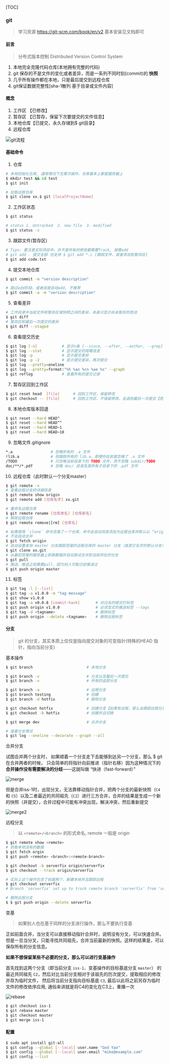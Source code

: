 [TOC]

### git

> 学习资源 https://git-scm.com/book/en/v2 基本安装见文档即可

#### 前言

>   分布式版本控制 Distributed Version Control System

1. 本地完全克隆代码仓库(本地拥有完整的代码)
2. git 保存的不是文件的变化或者差异，而是一系列不同时刻(commit)的 **快照**
3. 几乎所有操作都在本地，只是最后提交到远程仓库
4. git保证数据完整性[sha-1散列 基于目录或文件内容]

#### 概念

1.  工作区    【已修改】
2.  暂存区    【已暂存，保留下次要提交的文件信息】
3.  本地仓库【已提交，永久存储到$ git目录】
4.  远程仓库

<img src="./images/git.svg" alt="git流程"  />

#### 基础命令

1.  仓库

~~~bash
# 本地初始化仓库, 通常情况下无需次操作，仓库基本上都是服务器上
$ mkdir test && cd test 		
$ git init 

# 拉取远程仓库
$ git clone xx.$ git [localProjectName]	
~~~

2.  工作区状态

~~~bash
$ git status  

# status 1. Untracked  2. new file  3. modified
$ git status -s 		
~~~

3. 跟踪文件(暂存区)


~~~bash
# Tips: 要注意实际项目中，并不是所有的修改都需要Track, 按需add
# git add . 提交全部 也支持 $ git add *.c [跟踪文件、或者添加到暂存区]
$ git add code.txt  
~~~

4.  提交本地仓库

~~~bash
$ git commit -m "version description"

# 跳过add阶段，或者说是自动add, 不推荐
$ git commit -a -m "version description"	
~~~

5.  查看差异

~~~bash
# 工作目录中当前文件和暂存区域快照之间的差异，本身只显示尚未暂存的改动
$ git diff 	
# 暂存区和最后一次提交的差异
$ git diff --staged 
~~~

6. 查看提交历史


~~~bash
$ git log [-n]	   	   	 # 显示n条	[--since, --after, --author, --grep]
$ git log --stat	     # 显示提交的简略信息
$ git log -p    	     # 显示提交差异
$ git log -p -2 	     # 显示提交差异，两次提交
$ git log --pretty=oneline
$ git log --pretty=format:"%h %an %cn %ae %s" --graph 
$ git reflog    	     # 查看所有的提交记录
~~~

7. 暂存区回到工作区

~~~bash
$ git reset head  [file]	  # 回到工作区，保留修改
$ git checkout -- [file] 	  # 回到工作区，不保留修改，会退到最后一次提交【危险命令】
~~~

8. 本地仓库版本回退

~~~bash
$ git reset --hard HEAD^
$ git reset --hard HEAD^^
$ git reset --hard HEAD~1
$ git reset --hard HEAD~10
~~~

9. 忽略文件.gitignore

~~~bash
*.a 				# 忽略所有的 .a 文件
!lib.a 				# 但跟踪所有的 lib.a，即便你在前面忽略了 .a 文件
/TODO   			# 只忽略当前目录下的 TODO 文件，而不忽略 subdir/TODO
doc/**/*.pdf 		# 忽略 doc/ 目录及其所有子目录下的 .pdf 文件
~~~

10. 远程仓库（此时默认一个分支master）

~~~bash
$ git remote -v
# 查看远程分支的详细信息
$ git remote show origin 
$ git remote add [仓库名字] xx.git 

# 重命名远程仓库
$ git remote rename [仓库原名] [仓库新名]
# 移除远程仓库
$ git remote remove|[rm] [仓库名]

# 如果使用 `clone` 命令克隆了一个仓库，命令会自动将其添加为远程仓库并默认以 “origin” 为简写
# 不会自动合并
$ git fetch origin  
# 自动设置本地 master 分支跟踪克隆的远程仓库的 master 分支（或其它名字的默认分支）
$ git clone xx.git 
# 从最初克隆的服务器上抓取数据并自动尝试合并到当前所在的分支
$ git pull 
# 推送，推送之前需要pull，因为别人可能已经推送过 
$ git push origin master
~~~

11. 标签

~~~bash
$ git tag -l [--list]
$ git tag -a v1.0.0 -m "tag message"
$ git show v1.0.0
$ git tag -a v0.0.8 [commit-hash] 		# 对过去的提交打标签
$ git push origin v1.0.0			    # 必须显式的推送标签 --tags
$ git tag -d <tagname>				    # 删除标签
$ git push origin --delete <tagname> 	# 删除远程标签
~~~

#### 分支

> git 的分支，其实本质上仅仅是指向提交对象的可变指针(特殊的HEAD 指针，指向当前分支)
>

基本操作

~~~bash
$ git branch 					    # 本地分支

$ git branch -v						# 分支以及最后一次提交
$ git branch -v						# 所有的追踪分支

$ git branch -a 					# 远程分支
$ git branch testing				# 创建
$ git branch -d hotfix				# 删除分支

$ git checkout hotfix				# 创建分支【如果有远程，那么会跟踪远程分支】
$ git checkout -b hotfix			# 创建并且切换

$ git merge dev 					# 合并分支

# 查看分支情况
$ git log --oneline --decorate --graph --all	
~~~

合并分支

试图合并两个分支时， 如果顺着一个分支走下去能够到达另一个分支，那么 $ git 在合并两者的时候， 只会简单的将指针向前推进（指针右移）因为这种情况下的**合并操作没有需要解决的分歧**——这就叫做 “快进（fast-forward）”

![merge](images/merge.svg)



但是合并iss-1时，出现分叉，无法靠移动指针合并，把两个分支的最新快照（`C4` 和 `C5`）以及二者最近的共同祖先（`C2`）进行三方合并，合并的结果是生成一个新的快照（并提交），合并过程中可能有冲突出现，解决冲突，然后重新提交

![merge2](images/merge2.svg)

远程分支

> 以 `<remote>/<branch>` 的形式命名, remote 一般是 origin

~~~bash
$ git remote show <remote>
# 抓取本地没有的数据
$ git fetch orgin
$ git push <remote> <branch>:<remote-branch>

$ git checkout -b serverfix origin/serverfix
$ git checkout --track origin/serverfix

# 实际上这个操作包含了前面两个，新建本地并且跟踪远程
$ git checkout serverfix  
# Branch 'serverfix' set up to track remote branch 'serverfix' from 'origin'.

# 删除远程分支
$ $ git push origin --delete serverfix
~~~

变基

> 如果别人也在基于同样的分支进行操作，那么不要执行变基

正如前面合并，当分支可以直接移动指针合并时，说明没有分叉，可以快速合并。但是一旦当分叉，只能寻找共同祖先，合并当前最新的快照。这样的结果是，可以保存所有的分支信息。

**如果不想保留某些不必要的分支，那么可以进行变基操作**

首先找到这两个分支（即当前分支 `iss-1`、变基操作的目标基底分支 `master`） 的最近共同祖先 `C2`，然后对比当前分支相对于该祖先的历次提交，提取相应的修改并存为临时文件， 然后将当前分支指向目标基底 `C3`, 最后以此将之前另存为临时文件的修改依序应用, 通俗来讲就是将C4的变化在C3上，重播一次

![rebase](images/rebase.svg)

~~~bash
$ git checkout iss-1
$ git rebase master
$ git checkout master
$ git merge iss-1
~~~

#### 配置

~~~bash
$ sudo apt install git-all
$ git config --global [--local] user.name "God Yao"      		
$ git config --global [--local] user.email "mike@example.com"	
$ git config --list
~~~

